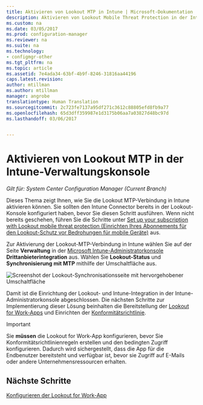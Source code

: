 ```yaml
---
title: Aktivieren von Lookout MTP in Intune | Microsoft-Dokumentation
description: Aktivieren von Lookout Mobile Threat Protection in der Intune-Verwaltungskonsole.
ms.custom: na
ms.date: 03/05/2017
ms.prod: configuration-manager
ms.reviewer: na
ms.suite: na
ms.technology:
- configmgr-other
ms.tgt_pltfrm: na
ms.topic: article
ms.assetid: 7e4ada34-63bf-4b9f-8246-31816aa44196
caps.latest.revision: 
author: mtillman
ms.author: mtillman
manager: angrobe
translationtype: Human Translation
ms.sourcegitcommit: 2c723fe7137a95df271c3612c88805efd8fb9a77
ms.openlocfilehash: 65d3dff359987e1d3175b06aa7a03827d48bc97d
ms.lasthandoff: 03/06/2017


---
```

# <a name="enable-lookout-mtp-connection-in-the-intune-admin-console"></a>Aktivieren von Lookout MTP in der Intune-Verwaltungskonsole

*Gilt für: System Center Configuration Manager (Current Branch)*

Dieses Thema zeigt Ihnen, wie Sie die Lookout MTP-Verbindung in Intune aktivieren können. Sie sollten den Intune Connector bereits in der Lookout-Konsole konfiguriert haben, bevor Sie diesen Schritt ausführen.  Wenn nicht bereits geschehen, führen Sie die Schritte unter [Set up your subscription with Lookout mobile threat protection (Einrichten Ihres Abonnements für den Lookout-Schutz vor Bedrohungen für mobile Geräte)](set-up-your-subscription-with-lookout.md) aus.

Zur Aktivierung der Lookout-MTP-Verbindung in Intune wählen Sie auf der Seite **Verwaltung** in der [Microsoft Intune-Administratorkonsole](https://manage.microsoft.com) **Drittanbieterintegration** aus. Wählen Sie **Lookout-Status** und **Synchronisierung mit MTP** mithilfe der Umschaltfläche aus.

![Screenshot der Lookout-Synchronisationsseite mit hervorgehobener Umschaltfläche](media/lookout-intune-synchronization.png)

Damit ist die Einrichtung der Lookout- und Intune-Integration in der Intune-Administratorkonsole abgeschlossen.  Die nächsten Schritte zur Implementierung dieser Lösung beinhalten die Bereitstellung der [Lookout for Work-Apps](configure-and-deploy-lookout-for-work-apps.md) und Einrichten der [Konformitätsrichtlinie](enable-device-threat-protection-rule-compliance-policy.md).

>[!IMPORTANT]
> Sie **müssen** die Lookout for Work-App konfigurieren, bevor Sie Konformitätsrichtlinienregeln erstellen und den bedingten Zugriff konfigurieren. Dadurch wird sichergestellt, dass die App für die Endbenutzer bereitsteht und verfügbar ist, bevor sie Zugriff auf E-Mails oder andere Unternehmensressourcen erhalten.

## <a name="next-steps"></a>Nächste Schritte
[Konfigurieren der Lookout for Work-App](configure-and-deploy-lookout-for-work-apps.md)

